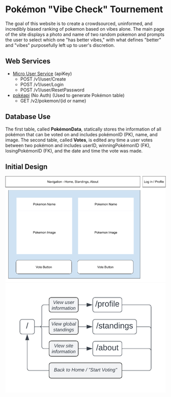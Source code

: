 # Pokémon "Vibe Check" Tournement
The goal of this website is to create a crowdsourced, uninformed, and incredibly biased ranking of pokemon based on vibes alone. The main page of the site displays a photo and name of two random pokemon and prompts the user to select which one "has better vibes," with what defines "better" and "vibes" purposefully left up to user's discretion.

## Web Services
- [Micro User Service](https://m3o.com/user) (apiKey)
    - POST /v1/user/Create
    - POST /v1/user/Login
    - POST /v1/user/ResetPassword
- [pokéapi](https://pokeapi.co/) (No Auth) (Used to generate Pokémon table)
    - GET /v2/pokemon/{id or name}

## Database Use
The first table, called <strong>PokémonData</strong>, statically stores the information of all pokémon that can be voted on and includes pokémonID (PK), name, and image. The second table, called <strong>Votes</strong>, is edited any time a user votes between two pokémon and includes userID, winningPokémonID (FK), losingPokémonID (FK), and the date and time the vote was made.

## Initial Design
![Page Layout](pagelayout.png)
![Site Map](sitemap.png)